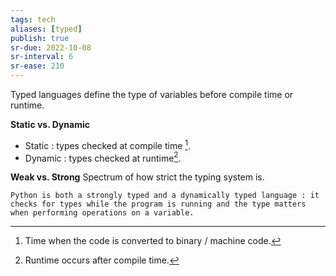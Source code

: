 ```yaml
---
tags: tech
aliases: [typed]
publish: true
sr-due: 2022-10-08
sr-interval: 6
sr-ease: 210
---
```


Typed languages define the type of variables before compile time or runtime.

**Static vs. Dynamic**
- Static : types checked at compile time [^1].
- Dynamic : types checked at runtime[^2].

**Weak vs. Strong**
Spectrum of how strict the typing system is.

```ad-note
Python is both a strongly typed and a dynamically typed language : it checks for types while the program is running and the type matters when performing operations on a variable.
```

[^1]: Time when the code is converted to binary / machine code.
[^2]: Runtime occurs after compile time.
